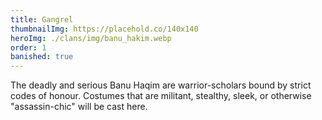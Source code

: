 ```yaml
---
title: Gangrel
thumbnailImg: https://placehold.co/140x140
heroImg: ./clans/img/banu_hakim.webp
order: 1
banished: true
---
```


The deadly and serious Banu Haqim are warrior-scholars bound by strict codes of honour. Costumes that are militant, stealthy, sleek, or otherwise "assassin-chic" will be cast here.